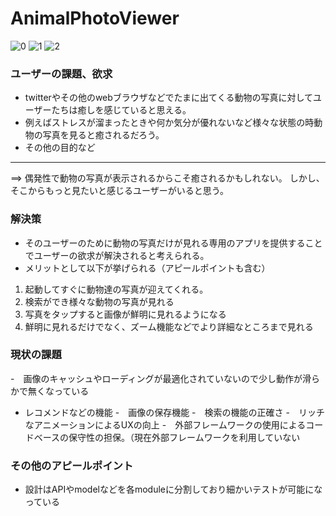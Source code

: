 # AnimalPhotoViewer

![0](https://user-images.githubusercontent.com/26223064/60751512-572ccf80-9ff1-11e9-9ff7-ff0844989388.png)
![1](https://user-images.githubusercontent.com/26223064/60751513-572ccf80-9ff1-11e9-991b-3abe7393f874.png)
![2](https://user-images.githubusercontent.com/26223064/60751514-572ccf80-9ff1-11e9-8f0b-d418f288c8ca.png)

 
 ### ユーザーの課題、欲求
  - twitterやその他のwebブラウザなどでたまに出てくる動物の写真に対してユーザーたちは癒しを感じていると思える。
  - 例えばストレスが溜まったときや何か気分が優れないなど様々な状態の時動物の写真を見ると癒されるだろう。
  - その他の目的など
  ----------
  ==> 偶発性で動物の写真が表示されるからこそ癒されるかもしれない。
   しかし、そこからもっと見たいと感じるユーザーがいると思う。
  
 ### 解決策
  - そのユーザーのために動物の写真だけが見れる専用のアプリを提供することでユーザーの欲求が解決されると考えられる。
  - メリットとして以下が挙げられる（アピールポイントも含む）
   1. 起動してすぐに動物達の写真が迎えてくれる。
   2. 検索ができ様々な動物の写真が見れる
   3. 写真をタップすると画像が鮮明に見れるようになる
   4. 鮮明に見れるだけでなく、ズーム機能などでより詳細なところまで見れる
 
 ### 現状の課題
  -　画像のキャッシュやローディングが最適化されていないので少し動作が滑らかで無くなっている
  -  レコメンドなどの機能
  -　画像の保存機能
  -　検索の機能の正確さ
  -　リッチなアニメーションによるUXの向上
  -　外部フレームワークの使用によるコードベースの保守性の担保。（現在外部フレームワークを利用していない
  
 ### その他のアピールポイント
  - 設計はAPIやmodelなどを各moduleに分割しており細かいテストが可能になっている
 
